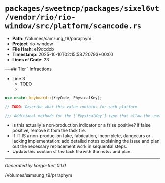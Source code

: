 # `packages/sweetmcp/packages/sixel6vt/vendor/rio/rio-window/src/platform/scancode.rs`

- **Path**: /Volumes/samsung_t9/paraphym
- **Project**: rio-window
- **File Hash**: e19dcdcb  
- **Timestamp**: 2025-10-10T02:15:58.720793+00:00  
- **Lines of Code**: 23

---## Tier 1 Infractions 


- Line 3
  - TODO
  - 

```rust
use crate::keyboard::{KeyCode, PhysicalKey};

// TODO: Describe what this value contains for each platform

/// Additional methods for the [`PhysicalKey`] type that allow the user to access the
```

- is this actually a non-production indicator or a false positive? If false positive, remove it from the task file.
- If IT IS a non-production fake, fabrication, incomplete, dangeours or lacking implementation: add detailed notes explaining the issue and plan out the necessary replacement work in sequential steps. 
- Update this section of the task file with the notes and plan.

---

*Generated by kargo-turd 0.1.0*

/Volumes/samsung_t9/paraphym